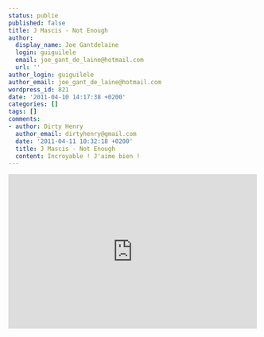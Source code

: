 ```yaml
---
status: publie
published: false
title: J Mascis - Not Enough
author:
  display_name: Joe Gantdelaine
  login: guiguilele
  email: joe_gant_de_laine@hotmail.com
  url: ''
author_login: guiguilele
author_email: joe_gant_de_laine@hotmail.com
wordpress_id: 821
date: '2011-04-10 14:17:38 +0200'
categories: []
tags: []
comments:
- author: Dirty Henry
  author_email: dirtyhenry@gmail.com
  date: '2011-04-11 10:32:18 +0200'
  title: J Mascis - Not Enough
  content: Incroyable ! J'aime bien !
---
```

<iframe title="YouTube video player" width="500" height="311" src="http://www.youtube.com/embed/aqqH16oePQg" frameborder="0" allowfullscreen></iframe>
